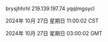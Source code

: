 brysjhhrhl 219.139.197.74 yqqlmgsycl

2024年 10月 27日 星期日 11:00:02 CST

2024年 10月 27日 星期日 03:00:02 GMT
